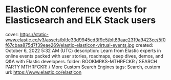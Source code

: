 # ElasticON conference events for Elasticsearch and ELK Stack users

cover: https://static-www.elastic.co/v3/assets/bltfc33d9945cd3f9c5/blt89aac2319a9423ce/5f0f67cbaa875d7f39eae269/elastic-elasticon-virtual-events.jpg
created: October 6, 2022 5:32 AM (UTC)
description: Learn from Elastic experts in online events packed with user stories, roadmaps, deep dives, demos, and Q&A with Elastic developers.
folder: BOOKMRKS-MTHRFCKR / SEARCH PARTY MTHRFCKR! / More Custom Search Engines
tags: Search, custom
url: https://www.elastic.co/elasticon
